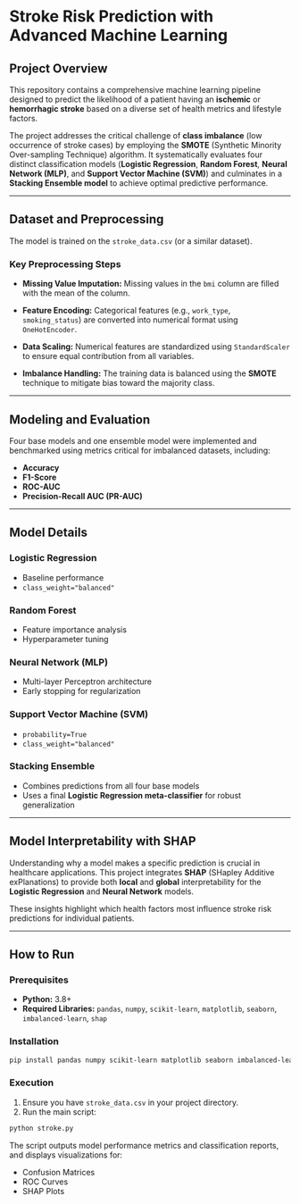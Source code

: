 
# Stroke Risk Prediction with Advanced Machine Learning

## Project Overview

This repository contains a comprehensive machine learning pipeline designed to predict the likelihood of a patient having an **ischemic** or **hemorrhagic stroke** based on a diverse set of health metrics and lifestyle factors.

The project addresses the critical challenge of **class imbalance** (low occurrence of stroke cases) by employing the **SMOTE** (Synthetic Minority Over-sampling Technique) algorithm. It systematically evaluates four distinct classification models (**Logistic Regression**, **Random Forest**, **Neural Network (MLP)**, and **Support Vector Machine (SVM)**) and culminates in a **Stacking Ensemble model** to achieve optimal predictive performance.

---

## Dataset and Preprocessing

The model is trained on the `stroke_data.csv` (or a similar dataset).

### Key Preprocessing Steps

* **Missing Value Imputation:**
  Missing values in the `bmi` column are filled with the mean of the column.

* **Feature Encoding:**
  Categorical features (e.g., `work_type`, `smoking_status`) are converted into numerical format using `OneHotEncoder`.

* **Data Scaling:**
  Numerical features are standardized using `StandardScaler` to ensure equal contribution from all variables.

* **Imbalance Handling:**
  The training data is balanced using the **SMOTE** technique to mitigate bias toward the majority class.

---

## Modeling and Evaluation

Four base models and one ensemble model were implemented and benchmarked using metrics critical for imbalanced datasets, including:

* **Accuracy**
* **F1-Score**
* **ROC-AUC**
* **Precision-Recall AUC (PR-AUC)**

---

## Model Details

### Logistic Regression

* Baseline performance
* `class_weight="balanced"`

### Random Forest

* Feature importance analysis
* Hyperparameter tuning

### Neural Network (MLP)

* Multi-layer Perceptron architecture
* Early stopping for regularization

### Support Vector Machine (SVM)

* `probability=True`
* `class_weight="balanced"`

### Stacking Ensemble

* Combines predictions from all four base models
* Uses a final **Logistic Regression meta-classifier** for robust generalization

---

## Model Interpretability with SHAP

Understanding why a model makes a specific prediction is crucial in healthcare applications.
This project integrates **SHAP** (SHapley Additive exPlanations) to provide both **local** and **global** interpretability for the **Logistic Regression** and **Neural Network** models.

These insights highlight which health factors most influence stroke risk predictions for individual patients.

---

## How to Run

### Prerequisites

* **Python:** 3.8+
* **Required Libraries:**
  `pandas`, `numpy`, `scikit-learn`, `matplotlib`, `seaborn`, `imbalanced-learn`, `shap`

### Installation

```bash
pip install pandas numpy scikit-learn matplotlib seaborn imbalanced-learn shap
```

### Execution

1. Ensure you have `stroke_data.csv` in your project directory.
2. Run the main script:

```bash
python stroke.py
```

The script outputs model performance metrics and classification reports, and displays visualizations for:

* Confusion Matrices
* ROC Curves
* SHAP Plots

